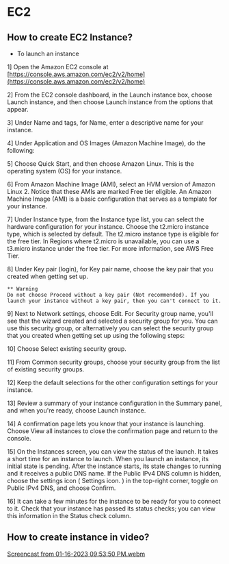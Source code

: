 # EC2

## How to create EC2 Instance?

- To launch an instance

1]  Open the Amazon EC2 console at [https://console.aws.amazon.com/ec2/v2/home](https://console.aws.amazon.com/ec2/v2/home)

2]  From the EC2 console dashboard, in the Launch instance box, choose Launch instance, and then choose Launch instance from the options that appear.

3]  Under Name and tags, for Name, enter a descriptive name for your instance.

4]  Under Application and OS Images (Amazon Machine Image), do the following:

5]  Choose Quick Start, and then choose Amazon Linux. This is the operating system (OS) for your instance.

6]  From Amazon Machine Image (AMI), select an HVM version of Amazon Linux 2. Notice that these AMIs are marked Free tier eligible. An Amazon Machine Image     (AMI) is a basic configuration that serves as a template for your instance.

7]  Under Instance type, from the Instance type list, you can select the hardware configuration for your instance. Choose the t2.micro instance type, which     is selected by default. The t2.micro instance type is eligible for the free tier. In Regions where t2.micro is unavailable, you can use a t3.micro         instance under the free tier. For more information, see AWS Free Tier.

8]  Under Key pair (login), for Key pair name, choose the key pair that you created when getting set up.

 
 
 ```
 ** Warning
Do not choose Proceed without a key pair (Not recommended). If you launch your instance without a key pair, then you can't connect to it.
  ```
  
 9]  Next to Network settings, choose Edit. For Security group name, you'll see that the wizard created and selected a security group for you. You can        use this security group, or alternatively you can select the security group that you created when getting set up using the following steps:

10]  Choose Select existing security group.

11]  From Common security groups, choose your security group from the list of existing security groups.

12]  Keep the default selections for the other configuration settings for your instance.

13]  Review a summary of your instance configuration in the Summary panel, and when you're ready, choose Launch instance.

14]  A confirmation page lets you know that your instance is launching. Choose View all instances to close the confirmation page and return to the     console.

15]  On the Instances screen, you can view the status of the launch. It takes a short time for an instance to launch. When you launch an instance, its   initial state is pending. After the instance starts, its state changes to running and it receives a public DNS name. If the Public IPv4 DNS column is hidden, choose the settings icon ( Settings icon. ) in the top-right corner, toggle on Public IPv4 DNS, and choose Confirm.

16]  It can take a few minutes for the instance to be ready for you to connect to it. Check that your instance has passed its status checks; you can view this information in the Status check column.
  
## How to create instance in video?  
  
  
[Screencast from 01-16-2023 09:53:50 PM.webm](https://user-images.githubusercontent.com/113115756/212727201-7fce4101-af93-4478-ab62-5621bc943c51.webm)

